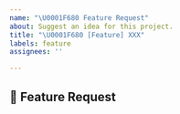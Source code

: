 ```yaml
---
name: "\U0001F680 Feature Request"
about: Suggest an idea for this project.
title: "\U0001F680 [Feature] XXX"
labels: feature
assignees: ''

---
```


## :rocket: Feature Request
<!-- Give a short summary of the Feature. Use Screenshots if you want. -->
